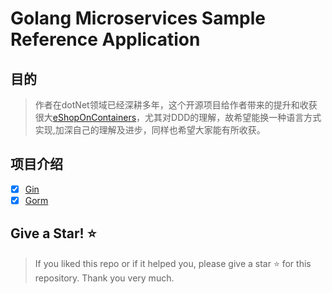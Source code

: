 # Golang Microservices Sample Reference Application

## 目的
> 作者在dotNet领域已经深耕多年，这个开源项目给作者带来的提升和收获很大[eShopOnContainers](https://github.com/dotnet-architecture/eShopOnContainers)，尤其对DDD的理解，故希望能换一种语言方式实现,加深自己的理解及进步，同样也希望大家能有所收获。

## 项目介绍
- [x] [Gin](https://github.com/gin-gonic/gin)  
- [x] [Gorm](https://github.com/go-gorm/gorm)  

## Give a Star! ⭐️

>If you liked this repo or if it helped you, please give a star ⭐️ for this repository. 
Thank you very much. 
